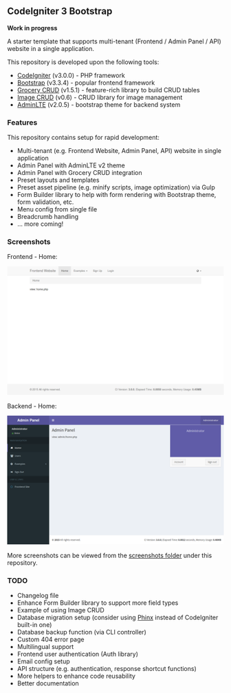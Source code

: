 ## CodeIgniter 3 Bootstrap 

**Work in progress**

A starter template that supports multi-tenant (Frontend / Admin Panel / API) website in a single application.

This repository is developed upon the following tools: 
* [CodeIgniter](http://www.codeigniter.com/) (v3.0.0) - PHP framework
* [Bootstrap](http://getbootstrap.com/) (v3.3.4) - popular frontend framework
* [Grocery CRUD](http://www.grocerycrud.com/) (v1.5.1) - feature-rich library to build CRUD tables
* [Image CRUD](http://www.grocerycrud.com/image-crud) (v0.6) - CRUD library for image management
* [AdminLTE](https://github.com/almasaeed2010/AdminLTE) (v2.0.5) - bootstrap theme for backend system


### Features

This repository contains setup for rapid development:
* Multi-tenant (e.g. Frontend Website, Admin Panel, API) website in single application
* Admin Panel with AdminLTE v2 theme
* Admin Panel with Grocery CRUD integration
* Preset layouts and templates
* Preset asset pipeline (e.g. minify scripts, image optimization) via Gulp
* Form Builder library to help with form rendering with Bootstrap theme, form validation, etc.
* Menu config from single file
* Breadcrumb handling
* ... more coming!


### Screenshots

Frontend - Home: 

![](screenshots/frontend_home.png "Frontend Home")

Backend - Home: 

![](screenshots/admin_home.png "Backend Home")

More screenshots can be viewed from the [screenshots folder](https://github.com/waifung0207/ci_bootstrap_3/blob/master/screenshots/) under this repository.


### TODO

* Changelog file
* Enhance Form Builder library to support more field types
* Example of using Image CRUD
* Database migration setup (consider using [Phinx](https://phinx.org/) instead of CodeIgniter built-in one)
* Database backup function (via CLI controller)
* Custom 404 error page
* Multilingual support
* Frontend user authentication (Auth library)
* Email config setup
* API structure (e.g. authentication, response shortcut functions)
* More helpers to enhance code reusability
* Better documentation
